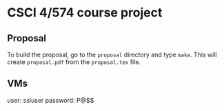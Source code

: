 # CSCI 4/574 course project
## Proposal

To build the proposal, go to the `proposal` directory and type
`make`. This will create `proposal.pdf` from the `proposal.tex` file.


## VMs
user: ssluser
password: P@$$
